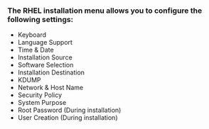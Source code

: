 ### The RHEL installation menu allows you to configure the following settings:

* Keyboard
* Language Support
* Time & Date
* Installation Source
* Software Selection
* Installation Destination
* KDUMP
* Network & Host Name
* Security Policy
* System Purpose
* Root Password (During installation)
* User Creation (During installation)
